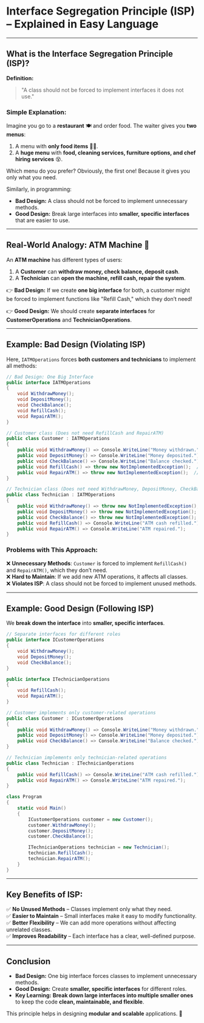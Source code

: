 # **Interface Segregation Principle (ISP) – Explained in Easy Language**  

---

## **What is the Interface Segregation Principle (ISP)?**  

**Definition:**  
> "A class should not be forced to implement interfaces it does not use."

### **Simple Explanation:**  
Imagine you go to a **restaurant** 🍽️ and order food. The waiter gives you **two menus**:
1. A menu with **only food items** 🍕🍔.
2. A **huge menu** with **food, cleaning services, furniture options, and chef hiring services** 😵.

Which menu do you prefer? Obviously, the first one! Because it gives you only what you need.  

Similarly, in programming:  
- **Bad Design:** A class should not be forced to implement unnecessary methods.  
- **Good Design:** Break large interfaces into **smaller, specific interfaces** that are easier to use.  

---

## **Real-World Analogy: ATM Machine 🏧**  
An **ATM machine** has different types of users:  
1. A **Customer** can **withdraw money, check balance, deposit cash**.  
2. A **Technician** can **open the machine, refill cash, repair the system**.  

👉 **Bad Design:** If we create **one big interface** for both, a customer might be forced to implement functions like "Refill Cash," which they don’t need!  

👉 **Good Design:** We should create **separate interfaces** for **CustomerOperations** and **TechnicianOperations**.

---

## **Example: Bad Design (Violating ISP)**
Here, `IATMOperations` forces **both customers and technicians** to implement all methods:

```csharp
// Bad Design: One Big Interface
public interface IATMOperations  
{  
    void WithdrawMoney();  
    void DepositMoney();  
    void CheckBalance();  
    void RefillCash();  
    void RepairATM();  
}  

// Customer class (Does not need RefillCash and RepairATM)
public class Customer : IATMOperations  
{  
    public void WithdrawMoney() => Console.WriteLine("Money withdrawn.");  
    public void DepositMoney() => Console.WriteLine("Money deposited.");  
    public void CheckBalance() => Console.WriteLine("Balance checked.");  
    public void RefillCash() => throw new NotImplementedException();  // ❌ Unnecessary method  
    public void RepairATM() => throw new NotImplementedException();  // ❌ Unnecessary method  
}  

// Technician class (Does not need WithdrawMoney, DepositMoney, CheckBalance)
public class Technician : IATMOperations  
{  
    public void WithdrawMoney() => throw new NotImplementedException();  
    public void DepositMoney() => throw new NotImplementedException();  
    public void CheckBalance() => throw new NotImplementedException();  
    public void RefillCash() => Console.WriteLine("ATM cash refilled.");  
    public void RepairATM() => Console.WriteLine("ATM repaired.");  
}
```

### **Problems with This Approach:**
❌ **Unnecessary Methods**: `Customer` is forced to implement `RefillCash()` and `RepairATM()`, which they don’t need.  
❌ **Hard to Maintain**: If we add new ATM operations, it affects all classes.  
❌ **Violates ISP**: A class should not be forced to implement unused methods.  

---

## **Example: Good Design (Following ISP)**
We **break down the interface** into **smaller, specific interfaces**.

```csharp
// Separate interfaces for different roles
public interface ICustomerOperations  
{  
    void WithdrawMoney();  
    void DepositMoney();  
    void CheckBalance();  
}  

public interface ITechnicianOperations  
{  
    void RefillCash();  
    void RepairATM();  
}  

// Customer implements only customer-related operations
public class Customer : ICustomerOperations  
{  
    public void WithdrawMoney() => Console.WriteLine("Money withdrawn.");  
    public void DepositMoney() => Console.WriteLine("Money deposited.");  
    public void CheckBalance() => Console.WriteLine("Balance checked.");  
}  

// Technician implements only technician-related operations
public class Technician : ITechnicianOperations  
{  
    public void RefillCash() => Console.WriteLine("ATM cash refilled.");  
    public void RepairATM() => Console.WriteLine("ATM repaired.");  
}  

class Program  
{  
    static void Main()  
    {  
        ICustomerOperations customer = new Customer();  
        customer.WithdrawMoney();  
        customer.DepositMoney();  
        customer.CheckBalance();  

        ITechnicianOperations technician = new Technician();  
        technician.RefillCash();  
        technician.RepairATM();  
    }  
}
```

---

## **Key Benefits of ISP:**
✅ **No Unused Methods** – Classes implement only what they need.  
✅ **Easier to Maintain** – Small interfaces make it easy to modify functionality.  
✅ **Better Flexibility** – We can add more operations without affecting unrelated classes.  
✅ **Improves Readability** – Each interface has a clear, well-defined purpose.  

---

## **Conclusion**
- **Bad Design:** One big interface forces classes to implement unnecessary methods.  
- **Good Design:** Create **smaller, specific interfaces** for different roles.  
- **Key Learning:** **Break down large interfaces into multiple smaller ones** to keep the code **clean, maintainable, and flexible**.  

This principle helps in designing **modular and scalable** applications. 🚀
